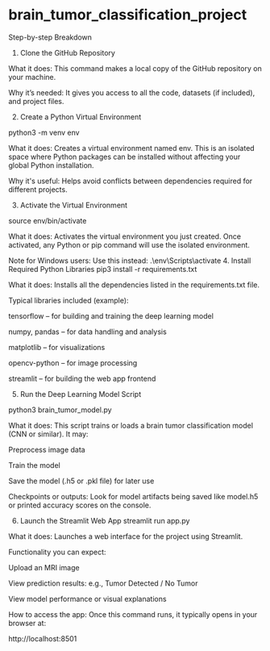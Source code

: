 # brain_tumor_classification_project

Step-by-step Breakdown
1. Clone the GitHub Repository


What it does:
This command makes a local copy of the GitHub repository on your machine.

Why it’s needed:
It gives you access to all the code, datasets (if included), and project files.

2. Create a Python Virtual Environment

python3 -m venv env

What it does:
Creates a virtual environment named env. This is an isolated space where Python packages can be installed without affecting your global Python installation.

Why it's useful:
Helps avoid conflicts between dependencies required for different projects.

3. Activate the Virtual Environment

source env/bin/activate

What it does:
Activates the virtual environment you just created. Once activated, any Python or pip command will use the isolated environment.

Note for Windows users:
Use this instead:
.\env\Scripts\activate
4. Install Required Python Libraries
pip3 install -r requirements.txt

What it does:
Installs all the dependencies listed in the requirements.txt file.

Typical libraries included (example):

tensorflow – for building and training the deep learning model

numpy, pandas – for data handling and analysis

matplotlib – for visualizations

opencv-python – for image processing

streamlit – for building the web app frontend

5. Run the Deep Learning Model Script

python3 brain_tumor_model.py

What it does:
This script  trains or loads a brain tumor classification model (CNN or similar). It may:

Preprocess image data

Train the model

Save the model (.h5 or .pkl file) for later use

Checkpoints or outputs:
Look for model artifacts being saved like model.h5 or printed accuracy scores on the console.

6. Launch the Streamlit Web App
streamlit run app.py

What it does:
Launches a web interface for the project using Streamlit.

Functionality you can expect:

Upload an MRI image

View prediction results: e.g., Tumor Detected / No Tumor

View model performance or visual explanations

How to access the app:
Once this command runs, it typically opens in your browser at:

http://localhost:8501

